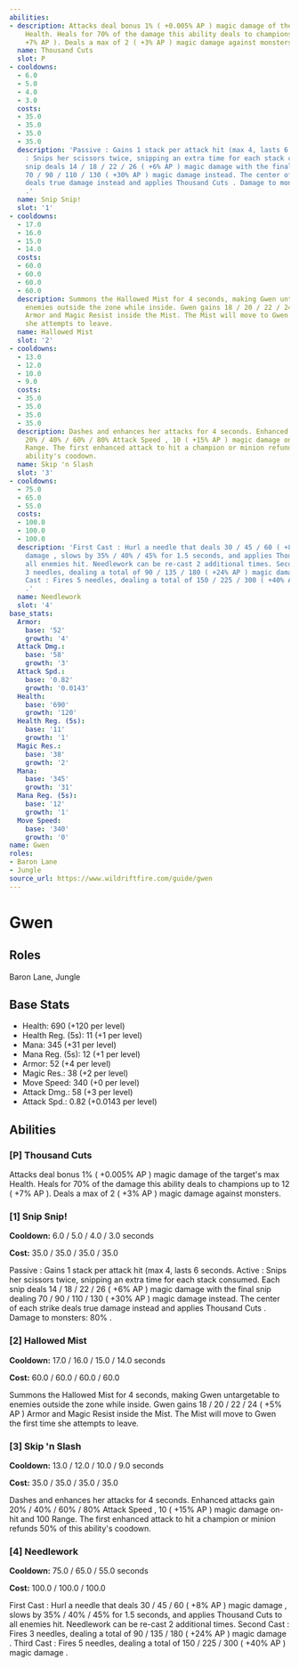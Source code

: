 ```yaml
---
abilities:
- description: Attacks deal bonus 1% ( +0.005% AP ) magic damage of the target's max
    Health. Heals for 70% of the damage this ability deals to champions up to 12 (
    +7% AP ). Deals a max of 2 ( +3% AP ) magic damage against monsters.
  name: Thousand Cuts
  slot: P
- cooldowns:
  - 6.0
  - 5.0
  - 4.0
  - 3.0
  costs:
  - 35.0
  - 35.0
  - 35.0
  - 35.0
  description: 'Passive : Gains 1 stack per attack hit (max 4, lasts 6 seconds. Active
    : Snips her scissors twice, snipping an extra time for each stack consumed. Each
    snip deals 14 / 18 / 22 / 26 ( +6% AP ) magic damage with the final snip dealing
    70 / 90 / 110 / 130 ( +30% AP ) magic damage instead. The center of each strike
    deals true damage instead and applies Thousand Cuts . Damage to monsters: 80%
    .'
  name: Snip Snip!
  slot: '1'
- cooldowns:
  - 17.0
  - 16.0
  - 15.0
  - 14.0
  costs:
  - 60.0
  - 60.0
  - 60.0
  - 60.0
  description: Summons the Hallowed Mist for 4 seconds, making Gwen untargetable to
    enemies outside the zone while inside. Gwen gains 18 / 20 / 22 / 24 ( +5% AP )
    Armor and Magic Resist inside the Mist. The Mist will move to Gwen the first time
    she attempts to leave.
  name: Hallowed Mist
  slot: '2'
- cooldowns:
  - 13.0
  - 12.0
  - 10.0
  - 9.0
  costs:
  - 35.0
  - 35.0
  - 35.0
  - 35.0
  description: Dashes and enhances her attacks for 4 seconds. Enhanced attacks gain
    20% / 40% / 60% / 80% Attack Speed , 10 ( +15% AP ) magic damage on-hit and 100
    Range. The first enhanced attack to hit a champion or minion refunds 50% of this
    ability's coodown.
  name: Skip 'n Slash
  slot: '3'
- cooldowns:
  - 75.0
  - 65.0
  - 55.0
  costs:
  - 100.0
  - 100.0
  - 100.0
  description: 'First Cast : Hurl a needle that deals 30 / 45 / 60 ( +8% AP ) magic
    damage , slows by 35% / 40% / 45% for 1.5 seconds, and applies Thousand Cuts to
    all enemies hit. Needlework can be re-cast 2 additional times. Second Cast : Fires
    3 needles, dealing a total of 90 / 135 / 180 ( +24% AP ) magic damage . Third
    Cast : Fires 5 needles, dealing a total of 150 / 225 / 300 ( +40% AP ) magic damage
    .'
  name: Needlework
  slot: '4'
base_stats:
  Armor:
    base: '52'
    growth: '4'
  Attack Dmg.:
    base: '58'
    growth: '3'
  Attack Spd.:
    base: '0.82'
    growth: '0.0143'
  Health:
    base: '690'
    growth: '120'
  Health Reg. (5s):
    base: '11'
    growth: '1'
  Magic Res.:
    base: '38'
    growth: '2'
  Mana:
    base: '345'
    growth: '31'
  Mana Reg. (5s):
    base: '12'
    growth: '1'
  Move Speed:
    base: '340'
    growth: '0'
name: Gwen
roles:
- Baron Lane
- Jungle
source_url: https://www.wildriftfire.com/guide/gwen
---
```


# Gwen

## Roles

Baron Lane, Jungle

## Base Stats

- Health: 690 (+120 per level)
- Health Reg. (5s): 11 (+1 per level)
- Mana: 345 (+31 per level)
- Mana Reg. (5s): 12 (+1 per level)
- Armor: 52 (+4 per level)
- Magic Res.: 38 (+2 per level)
- Move Speed: 340 (+0 per level)
- Attack Dmg.: 58 (+3 per level)
- Attack Spd.: 0.82 (+0.0143 per level)

## Abilities

### [P] Thousand Cuts

Attacks deal bonus 1% ( +0.005% AP ) magic damage of the target's max Health. Heals for 70% of the damage this ability deals to champions up to 12 ( +7% AP ). Deals a max of 2 ( +3% AP ) magic damage against monsters.

### [1] Snip Snip!

**Cooldown:** 6.0 / 5.0 / 4.0 / 3.0 seconds

**Cost:** 35.0 / 35.0 / 35.0 / 35.0

Passive : Gains 1 stack per attack hit (max 4, lasts 6 seconds. Active : Snips her scissors twice, snipping an extra time for each stack consumed. Each snip deals 14 / 18 / 22 / 26 ( +6% AP ) magic damage with the final snip dealing 70 / 90 / 110 / 130 ( +30% AP ) magic damage instead. The center of each strike deals true damage instead and applies Thousand Cuts . Damage to monsters: 80% .

### [2] Hallowed Mist

**Cooldown:** 17.0 / 16.0 / 15.0 / 14.0 seconds

**Cost:** 60.0 / 60.0 / 60.0 / 60.0

Summons the Hallowed Mist for 4 seconds, making Gwen untargetable to enemies outside the zone while inside. Gwen gains 18 / 20 / 22 / 24 ( +5% AP ) Armor and Magic Resist inside the Mist. The Mist will move to Gwen the first time she attempts to leave.

### [3] Skip 'n Slash

**Cooldown:** 13.0 / 12.0 / 10.0 / 9.0 seconds

**Cost:** 35.0 / 35.0 / 35.0 / 35.0

Dashes and enhances her attacks for 4 seconds. Enhanced attacks gain 20% / 40% / 60% / 80% Attack Speed , 10 ( +15% AP ) magic damage on-hit and 100 Range. The first enhanced attack to hit a champion or minion refunds 50% of this ability's coodown.

### [4] Needlework

**Cooldown:** 75.0 / 65.0 / 55.0 seconds

**Cost:** 100.0 / 100.0 / 100.0

First Cast : Hurl a needle that deals 30 / 45 / 60 ( +8% AP ) magic damage , slows by 35% / 40% / 45% for 1.5 seconds, and applies Thousand Cuts to all enemies hit. Needlework can be re-cast 2 additional times. Second Cast : Fires 3 needles, dealing a total of 90 / 135 / 180 ( +24% AP ) magic damage . Third Cast : Fires 5 needles, dealing a total of 150 / 225 / 300 ( +40% AP ) magic damage .

